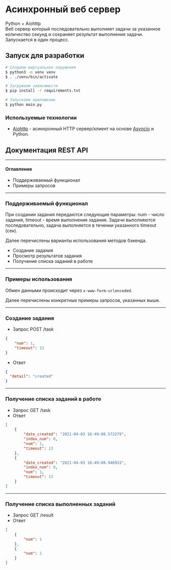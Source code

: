 # Асинхронный веб сервер

Python + Aiohttp \
Веб сервер который последовательно выполняет задачи за указанное количество секунд и сохраняет 
результат выполнения задачи. Запускается в один процесс.
## Запуск для разработки

```sh
# Создаем виртуальное окружения
$ python3 -m venv venv
$ . ./venv/bin/activate

# Загружаем зависимости
$ pip install -r requirements.txt

# Запускаем приложение
$ python main.py
```

### Используемые технологии

- [Aiohttp](https://docs.aiohttp.org/en/latest/index.html) - асинхронный HTTP сервер/клиент на 
  основе [Asyncio](https://docs.aiohttp.org/en/latest/glossary.html#term-asyncio) и Python.

## Документация REST API

***
#### Оглавление
- Поддерживаемый функционал
- Примеры запросов
***
### Поддерживаемый функционал
При создании задания передаются следующие параметры: num - число задания, timeout - время выполнения задания.
Задачи выполняются последовательно, задача выполняется в течении указанного timeout (сек).

Далее перечислены варианты использования методов
бэкенда.

- Создание задания
- Просмотр результатов задания
- Получение списка заданий в работе
***
### Примеры использования
Обмен данными происходит через `x-www-form-urlencoded`.

Далее перечислены конкретные примеры запросов,
указанных выше.
***
### Создание задания
- Запрос POST /task
```json
{
    "num": 1,
    "timeout": 13
}
```
- Ответ
```json
{
  "detail": "created"
}
```
***
### Получение списка заданий в работе
- Запрос GET /task
- Ответ
```json
[
    {
        "date_created": "2021-04-03 16:49:08.572279",
        "index_num": 0,
        "num": 1,
        "timeout": 13
    },
    {
        "date_created": "2021-04-03 16:49:08.946933",
        "index_num": 0,
        "num": 1,
        "timeout": 13
    }
]
```
***
### Получение списка выполненных заданий
- Запрос GET /result
- Ответ
```json
[
    {
        "num": 1
    },
    {
        "num": 1
    }
]
```